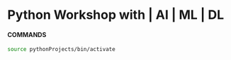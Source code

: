 # Python Workshop with | AI | ML | DL
#### COMMANDS

```bash
source pythonProjects/bin/activate
```
